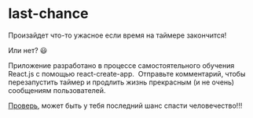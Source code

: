 # last-chance

Произайдет что-то ужасное если время на таймере закончится!

Или нет? :smiley:

Приложение разработано в процессе самостоятельного обучения React.js с помощью react-create-app. 
Отправьте комментарий, чтобы перезапустить таймер и продлить жизнь прекрасным (и не очень) сообщениям пользователей.

[Проверь](http://last-chance.fun/), может быть у тебя последний шанс спасти человечество!!!
